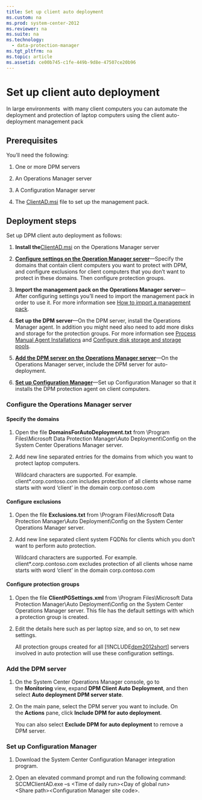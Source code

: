 ```yaml
---
title: Set up client auto deployment
ms.custom: na
ms.prod: system-center-2012
ms.reviewer: na
ms.suite: na
ms.technology: 
  - data-protection-manager
ms.tgt_pltfrm: na
ms.topic: article
ms.assetid: ce00b745-c1fe-449b-9d8e-47507ce20b96
---
```

# Set up client auto deployment
In large environments  with many client computers you can automate the deployment and protection of laptop computers using the client auto\-deployment management pack

## Prerequisites
You’ll need the following:

1.  One or more DPM servers

2.  An Operations Manager server

3.  A Configuration Manager server

4.  The [ClientAD.msi](http://go.microsoft.com/fwlink/?LinkId=207880) file to set up the management pack.

## Deployment steps
Set up DPM client auto deployment as follows:

1.  **Install the**[ClientAD.msi](http://go.microsoft.com/fwlink/?LinkId=207880) on the Operations Manager server

2.  **[Configure settings on the Operation Manager server](#BKMK_OM)**—Specify the domains that contain client computers you want to protect with DPM, and configure exclusions for client computers that you don’t want to protect in these domains. Then configure protection groups.

3.  **Import the management pack on the Operations Manager server**—After configuring settings you’ll need to import the management pack in order to use it. For more information see [How to import a management pack](http://go.microsoft.com/fwlink/?LinkId=207699).

4.  **Set up the DPM server**—On the DPM server, install the Operations Manager agent. In addition you might need also need to add more disks and storage for the protection groups. For more information see [Process Manual Agent Installations](http://go.microsoft.com/fwlink/?LinkID=207703) and [Configure disk storage and storage pools](assetId:///a9b893b9-bf55-4eab-b03a-4abcf7923a93).

5.  **[Add the DPM server on the Operations Manager server](#BKMK_AddDPM)**—On the Operations Manager server, include the DPM server for auto\-deployment.

6.  **[Set up Configuration Manager](#BKMK_SetCM)**—Set up Configuration Manager so that it installs the DPM protection agent on client computers.

### <a name="BKMK_OM"></a>Configure the Operations Manager server

#### <a name="BKMK_ConfigureDomains"></a>Specify the domains

1.  Open the file **DomainsForAutoDeployment.txt** from \\Program Files\\Microsoft Data Protection Manager\\Auto Deployment\\Config on the System Center Operations Manager server.

2.  Add new line separated entries for the domains from which you want to protect laptop computers.

    Wildcard characters are supported. For example. client\*.corp.contoso.com includes protection of all clients whose name starts with word ‘client’ in the domain corp.contoso.com

#### <a name="BKMK_ConfigureExclusions"></a>Configure exclusions

1.  Open the file **Exclusions.txt** from \\Program Files\\Microsoft Data Protection Manager\\Auto Deployment\\Config on the System Center Operations Manager server.

2.  Add new line separated client system FQDNs for clients which you don’t want to perform auto protection.

    Wildcard characters are supported. For example. client\*.corp.contoso.com excludes protection of all clients whose name starts with word ‘client’ in the domain corp.contoso.com

#### <a name="BKMK_ConfigurePG"></a>Configure protection groups

1.  Open the file **ClientPGSettings.xml** from \\Program Files\\Microsoft Data Protection Manager\\Auto Deployment\\Config on the System Center Operations Manager server. This file has the default settings with which a protection group is created.

2.  Edit the details here such as per laptop size, and so on, to set new settings.

    All protection groups created for all [!INCLUDE[dpm2012short](./Token/dpm2012short_md.md)] servers involved in auto protection will use these configuration settings.

### <a name="BKMK_AddDPM"></a>Add the DPM server

1.  On the System Center Operations Manager console, go to the **Monitoring** view, expand **DPM Client Auto Deployment**, and then select **Auto deployment DPM server state**.

2.  On the main pane, select the DPM server you want to include. On the **Actions** pane, click **Include DPM for auto deployment**.

    You can also select **Exclude DPM for auto deployment** to remove a DPM server.

### <a name="BKMK_SetCM"></a>Set up Configuration Manager

1.  Download the System Center Configuration Manager integration program.

2.  Open an elevated command prompt and run the following command: SCCMClientAD.exe –s <Time of daily run><Day of global run><Share path><Configuration Manager site code>.


